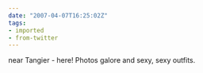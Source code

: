 ```yaml
---
date: "2007-04-07T16:25:02Z"
tags:
- imported
- from-twitter
---
```

near Tangier - here\! Photos galore and sexy, sexy outfits.
